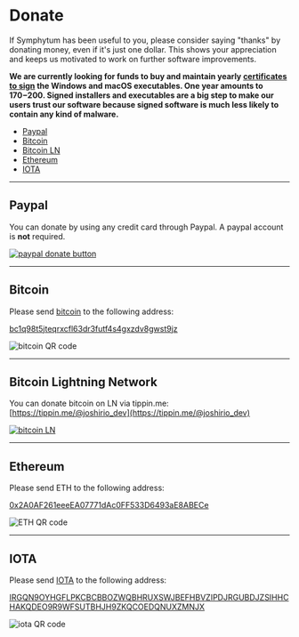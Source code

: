 # Donate
If Symphytum has been useful to you, please consider saying "thanks" by donating money, even if it's just one dollar. This shows your appreciation and keeps us motivated to work on further software improvements.

**We are currently looking for funds to buy and maintain yearly [certificates to sign](https://en.wikipedia.org/wiki/Code_signing) the Windows and macOS executables. One year amounts to 170$-200$. Signed installers and executables are a big step to make our users trust our software because signed software is much less likely to contain any kind of malware.**

* [Paypal](#paypal)
* [Bitcoin](#bitcoin)
* [Bitcoin LN](#bitcoin-lightning-network)
* [Ethereum](#ethereum)
* [IOTA](#iota)

---

## Paypal
You can donate by using any credit card through Paypal. A paypal account is **not** required.

[![paypal donate button](https://www.paypalobjects.com/en_US/DK/i/btn/btn_donateCC_LG.gif)](https://www.paypal.com/cgi-bin/webscr?cmd=_s-xclick&hosted_button_id=PQZSXEYYXBR3W&source=url&lc=US)

---

## Bitcoin
Please send [bitcoin](https://bitcoin.org) to the following address:

[bc1q98t5jteqrxcfl63dr3futf4s4gxzdv8gwst9jz](https://blockstream.info/address/bc1q98t5jteqrxcfl63dr3futf4s4gxzdv8gwst9jz)

![bitcoin QR code](https://raw.githubusercontent.com/giowck/symphytum/master/stuff/donation-resources/bitcoin_qr.png)


---

## Bitcoin Lightning Network
You can donate bitcoin on LN via tippin.me:
[https://tippin.me/@joshirio_dev](https://tippin.me/@joshirio_dev)

[![bitcoin LN](https://raw.githubusercontent.com/giowck/symphytum/master/stuff/donation-resources/tippinme_button.png)](https://tippin.me/@joshirio_dev)


---

## Ethereum
Please send ETH to the following address:

[0x2A0AF261eeeEA07771dAc0FF533D6493aE8ABECe](https://etherscan.io/address/0x2A0AF261eeeEA07771dAc0FF533D6493aE8ABECe)

![ETH QR code](https://raw.githubusercontent.com/giowck/symphytum/master/stuff/donation-resources/ethereum_qr.png)


---

## IOTA
Please send [IOTA](https://www.iota.org/) to the following address:

[IRGQN9OYHGFLPKCBCBBOZWQBHRUXSWJBEFHBVZIPDJRGUBDJZSIHHCHAKQDEO9R9WFSUTBHJH9ZKQCOEDQNUXZMNJX](https://thetangle.org/address/IRGQN9OYHGFLPKCBCBBOZWQBHRUXSWJBEFHBVZIPDJRGUBDJZSIHHCHAKQDEO9R9WFSUTBHJH9ZKQCOEDQNUXZMNJX)

![iota QR code](https://raw.githubusercontent.com/giowck/symphytum/master/stuff/donation-resources/iota_qr.png)
